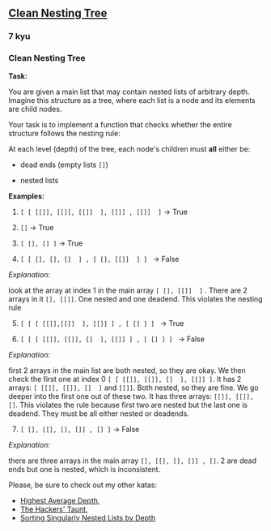 <h2><a href=https://www.codewars.com/kata/67c9c1cdf96c66388eb35cd4/train/javascript target="_blank">Clean Nesting Tree</a></h2><h3>7 kyu</h3><h3 id="clean-nesting-tree">Clean Nesting Tree</h3><p><strong>Task:</strong></p><p>You are given a main list that may contain nested lists of arbitrary depth. Imagine this structure as a tree, where each list is a node and its elements are child nodes.</p><p>Your task is to implement a function that checks whether the entire structure follows the nesting rule:</p><p>At each level (depth) of the tree, each node's children must <strong>all</strong> either be:</p><ul><li><p>dead ends (empty lists <code>[]</code>)</p></li><li><p>nested lists</p></li></ul><p><strong>Examples:</strong></p><ol><li><p><code>[ [ [[]], [[]], [[]]  ], [[]] , [[]]  ]</code> -&gt; True</p></li><li><p><code>[]</code> -&gt; True</p></li><li><p><code>[ [], [] ]</code> -&gt; True</p></li><li><p><code>[ [ [], [], []  ] , [ [], [[]]  ] ] </code> -&gt; False</p></li></ol><p><em>Explanation:</em></p><p>look at the array at index 1 in the main array <code>[ [], [[]]  ]</code> . There are 2 arrays in it <code>[], [[]]</code>. One nested and one deadend. This violates the nesting rule</p><ol start="5"><li><p><code>[ [ [ [[]],[[]]  ], [[]] ] , [ [] ] ] </code> -&gt; True</p></li><li><p><code>[ [ [ [[]], [[]], []  ], [[]] ] , [ [] ] ] </code> -&gt; False</p></li></ol><p><em>Explanation:</em></p><p>first 2 arrays in the main list are both nested, so they are okay. We then check the first one at index 0 <code>[ [ [[]], [[]], []  ], [[]] ]</code>. It has 2 arrays: <code>[ [[]], [[]], []  ]</code> and <code>[[]]</code>. Both nested, so they are fine. We go deeper into the first one out of these two. It has three arrays: <code>[[]], [[]], []</code>. This violates the rule because first two are nested but the last one is deadend. They must be all either nested or deadends.</p><ol start="7"><li><code>[ [], [[], [], []] , [] ]</code> -&gt; False</li></ol><p><em>Explanation:</em></p><p>there are three arrays in the main array <code>[], [[], [], []] , []</code>. 2 are dead ends but one is nested, which is inconsistent.</p><p>Please, be sure to check out my other katas:</p><ul><li><a href="https://www.codewars.com/kata/67c44c4547e4f80ecb2327c2" data-turbolinks="false" target="_blank">Highest Average Depth</a>,</li><li><a href="https://www.codewars.com/kata/67a671c139f116df9a4562a3" data-turbolinks="false" target="_blank">The Hackers' Taunt</a>,</li><li><a href="https://www.codewars.com/kata/67a61fa0ed1d3932f2c39b66" data-turbolinks="false" target="_blank">Sorting Singularly Nested Lists by Depth</a></li></ul>